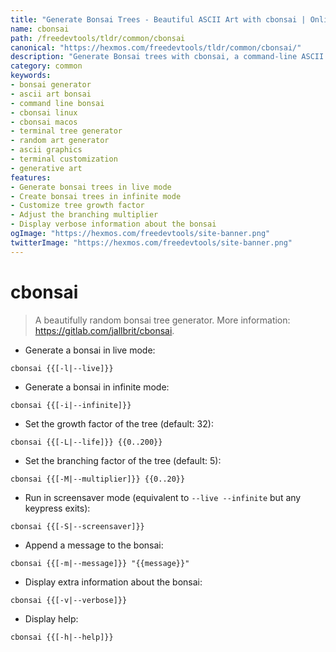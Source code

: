 ```yaml
---
title: "Generate Bonsai Trees - Beautiful ASCII Art with cbonsai | Online Free DevTools by Hexmos"
name: cbonsai
path: /freedevtools/tldr/common/cbonsai
canonical: "https://hexmos.com/freedevtools/tldr/common/cbonsai/"
description: "Generate Bonsai trees with cbonsai, a command-line ASCII art generator. Create unique and beautiful random trees on Linux or macOS. Free online tool, no registration required."
category: common
keywords:
- bonsai generator
- ascii art bonsai
- command line bonsai
- cbonsai linux
- cbonsai macos
- terminal tree generator
- random art generator
- ascii graphics
- terminal customization
- generative art
features:
- Generate bonsai trees in live mode
- Create bonsai trees in infinite mode
- Customize tree growth factor
- Adjust the branching multiplier
- Display verbose information about the bonsai
ogImage: "https://hexmos.com/freedevtools/site-banner.png"
twitterImage: "https://hexmos.com/freedevtools/site-banner.png"
---
```


# cbonsai

> A beautifully random bonsai tree generator.
> More information: <https://gitlab.com/jallbrit/cbonsai>.

- Generate a bonsai in live mode:

`cbonsai {{[-l|--live]}}`

- Generate a bonsai in infinite mode:

`cbonsai {{[-i|--infinite]}}`

- Set the growth factor of the tree (default: 32):

`cbonsai {{[-L|--life]}} {{0..200}}`

- Set the branching factor of the tree (default: 5):

`cbonsai {{[-M|--multiplier]}} {{0..20}}`

- Run in screensaver mode (equivalent to `--live --infinite` but any keypress exits):

`cbonsai {{[-S|--screensaver]}}`

- Append a message to the bonsai:

`cbonsai {{[-m|--message]}} "{{message}}"`

- Display extra information about the bonsai:

`cbonsai {{[-v|--verbose]}}`

- Display help:

`cbonsai {{[-h|--help]}}`
